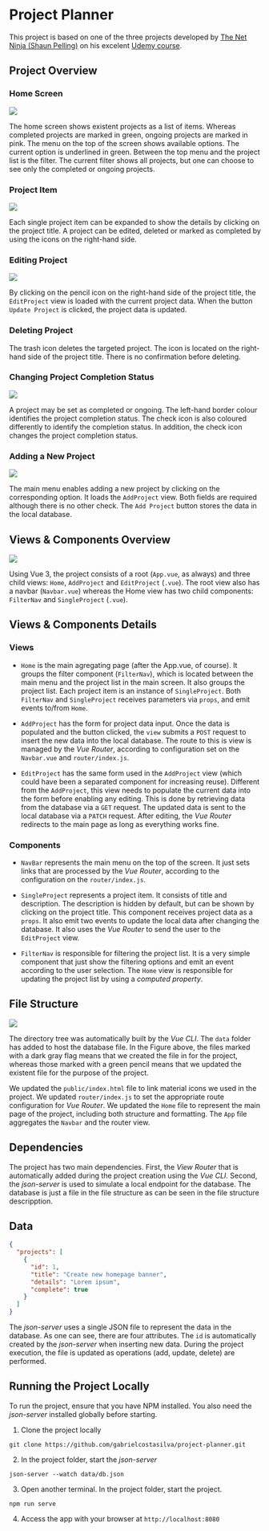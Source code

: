 # Project Planner
This project is based on one of the three projects developed by [The Net Ninja (Shaun Pelling)](https://www.youtube.com/channel/UCW5YeuERMmlnqo4oq8vwUpg) on his excelent [Udemy course](https://www.udemy.com/course/build-web-apps-with-vuejs-firebase).

## Project Overview

### Home Screen
<img src="./pics/Home.png"  />

The home screen shows existent projects as a list of items. Whereas completed projects are marked in green, ongoing projects are marked in pink. The menu on the top of the screen shows available options. The current option is underlined in green. Between the top menu and the project list is the filter. The current filter shows all projects, but one can choose to see only the completed or ongoing projects.

### Project Item
<img src="./pics/ProjectItem.png"  />

Each single project item can be expanded to show the details by clicking on the project title. A project can be edited, deleted or marked as completed by using the icons on the right-hand side.

### Editing Project
<img src="./pics/EditProject.png"  />

By clicking on the pencil icon on the right-hand side of the project title, the `EditProject` view is loaded with the current project data. When the button `Update Project` is clicked, the project data is updated.

### Deleting Project

The trash icon deletes the targeted project. The icon is located on the right-hand side of the project title. There is no confirmation before deleting.

### Changing Project Completion Status
<img src="./pics/CompletionStatus.png"  />

A project may be set as completed or ongoing. The left-hand border colour identifies the project completion status. The check icon is also coloured differently to identify the completion status. In addition, the check icon changes the project completion status.

### Adding a New Project
<img src="./pics/AddProject.png"  />

The main menu enables adding a new project by clicking on the corresponding option. It loads the `AddProject` view. Both fields are required although there is no other check. The `Add Project` button stores the data in the local database.

## Views & Components Overview

<img src="./pics/ComponentTree.png"  />

Using Vue 3, the project consists of a root (`App.vue`, as always) and three child views: `Home`, `AddProject` and `EditProject` (`.vue`). The root view also has a navbar (`Navbar.vue`) whereas the Home view has two child components: `FilterNav` and `SingleProject` (`.vue`).

## Views & Components Details

### Views
* `Home` is the main agregating page (after the App.vue, of course). It groups the filter component (`FilterNav`), which is located between the main menu and the project list in the main screen. It also groups the project list. Each project item is an instance of `SingleProject`. Both `FilterNav` and `SingleProject` receives parameters via `props`, and emit events to/from `Home`.  

* `AddProject` has the form for project data input. Once the data is populated and the button clicked, the `view` submits a `POST` request to insert the new data into the local database. The route to this is view is managed by the _Vue Router_, according to configuration set on the `Navbar.vue` and `router/index.js`.

* `EditProject` has the same form used in the `AddProject` view (which could have been a separated component for increasing reuse). Different from the `AddProject`, this view needs to populate the current data into the  form before enabling any editing. This is done by retrieving data from the database via a `GET` request. The updated data is sent to the local database via a `PATCH` request. After editing, the _Vue Router_ redirects to the main page as long as everything works fine.

### Components

* `NavBar` represents the main menu on the top of the screen. It just sets links that are processed by the _Vue Router_, according to the configuration on the `router/index.js`.

* `SingleProject` represents a project item. It consists of title and description. The description is hidden by default, but can be shown by clicking on the project title. This component receives project data as a `props`. It also emit two events to update the local data after changing the database. It also uses the _Vue Router_ to send the user to the `EditProject` view.

* `FilterNav` is responsible for filtering the project list. It is a very simple component that just show the filtering options and emit an event according to the user selection. The `Home` view is responsible for updating the project list by using a _computed property_.

## File Structure

<img src="./pics/FileStructure.png"  />

The directory tree was automatically built by the _Vue CLI_. The `data` folder has added to host the database file. In the Figure above, the files marked with a dark gray flag means that we created the file in for the project, whereas those marked with a green pencil means that we updated the existent file for the purpose of the project.

We updated the `public/index.html` file to link material icons we used in the project. We updated `router/index.js` to set the appropriate route configuration for _Vue Router_. We updated the `Home` file to represent the main page of the project, including both structure and formatting. The `App` file aggregates the `Navbar` and the router view. 

## Dependencies

The project has two main dependencies. First, the _View Router_ that is automatically added during the project creation using the _Vue CLI_. Second, the _json-server_ is used to simulate a local endpoint for the database. The database is just a file in the file structure as can be seen in the file structure descripption.

## Data

```json
{
  "projects": [
    {
      "id": 1,
      "title": "Create new homepage banner",
      "details": "Lorem ipsum",
      "complete": true
    }
  ]
}
```

The _json-server_ uses a single JSON file to represent the data in the database. As one can see, there are four attributes. The `id` is automatically created by the _json-server_ when inserting new data. During the project execution, the file is updated as operations (add, update, delete) are performed.

## Running the Project Locally

To run the project, ensure that you have NPM installed. You also need the _json-server_ installed globally before starting.

1. Clone the project locally

```
git clone https://github.com/gabrielcostasilva/project-planner.git
```

2. In the project folder, start the _json-server_

```
json-server --watch data/db.json
```

3. Open another terminal. In the project folder, start the project.

```
npm run serve
```

4. Access the app with your browser at `http://localhost:8080`